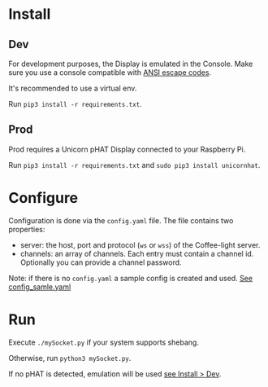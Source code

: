 # Install

## Dev
For development purposes, the Display is emulated in the Console. Make sure you use a console compatible with [ANSI escape codes](https://en.wikipedia.org/wiki/ANSI_escape_code).

It's recommended to use a virtual env. 

Run `pip3 install -r requirements.txt`.

## Prod 
Prod requires a Unicorn pHAT Display connected to your Raspberry Pi.

Run `pip3 install -r requirements.txt` and `sudo pip3 install unicornhat`.


# Configure
Configuration is done via the `config.yaml` file.
The file contains two properties:
- server: the host, port and protocol (`ws` or `wss`) of the Coffee-light server.
- channels: an array of channels. Each entry must contain a channel id. Optionally you can provide a channel password.

Note: if there is no `config.yaml` a sample config is created and used. [See config_samle.yaml](hardware/config_sample.yaml)


# Run
Execute `./mySocket.py` if your system supports shebang.

Otherwise, run `python3 mySocket.py`.

If no pHAT is detected, emulation will be used [see Install > Dev](#dev).
